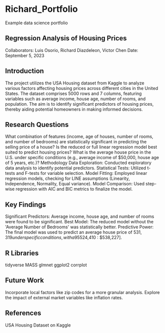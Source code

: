 # Richard_Portfolio
Example data science portfolio

## Regression Analysis of Housing Prices
Collaborators: Luis Osorio, Richard Diazdeleon, Victor Chen
Date: September 5, 2023

## Introduction
The project utilizes the USA Housing dataset from Kaggle to analyze various factors affecting housing prices across different cities in the United States. The dataset comprises 5000 rows and 7 columns, featuring variables such as average income, house age, number of rooms, and population. The aim is to identify significant predictors of housing prices, thereby aiding potential homeowners in making informed decisions.

## Research Questions
What combination of features (income, age of houses, number of rooms, and number of bedrooms) are statistically significant in predicting the selling price of a house?
Is the reduced or full linear regression model best suited to predict housing prices?
What is the average house price in the U.S. under specific conditions (e.g., average income of $50,000, house age of 5 years, etc.)?
Methodology
Data Exploration: Conducted exploratory data analysis to identify potential predictors.
Statistical Tests: Utilized t-tests and F-tests for variable selection.
Model Fitting: Employed linear regression models, checking for LINE assumptions (Linearity, Independence, Normality, Equal variance).
Model Comparison: Used step-wise regression with AIC and BIC metrics to finalize the model.

## Key Findings
Significant Predictors: Average income, house age, and number of rooms were found to be significant.
Best Model: The reduced model without the 'Average Number of Bedrooms' was statistically better.
Predictive Power: The final model was used to predict an average house price of $531,319 under specific conditions, with a 95% confidence interval of [$524,410 : $538,227].

##  R Libraries
tidyverse
MASS
glmnet
ggplot2
corrplot

## Future Work
Incorporate local factors like zip codes for a more granular analysis.
Explore the impact of external market variables like inflation rates.

## References
USA Housing Dataset on Kaggle

